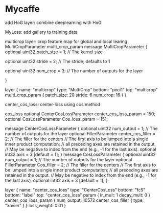 # Mycaffe
add
HoG layer: combine deeplearning with HoG


MyLoss:  add gallery to training data

multicrop layer:  crop feature map for global and local learing
MultiCropParameter multi_crop_param
message MultiCropParameter {
  optional uint32 patch_size = 1; // The kernel size
  
  optional uint32 stride = 2; // The stride; defaults to 1
  
  optional uint32 num_crop = 3; // The number of outputs for the layer
  
}

layer {
  name: "multicrop"
  type: "MultiCrop"
  bottom: "pool1"
  top: "multicrop"
  multi_crop_param {
    patch_size: 20
    stride: 6
    num_crop: 16
  }
}



center_cos_loss: center-loss using cos method



cos_loss
  optional CenterCosLossParameter center_cos_loss_param = 150;
  optional CosLossParameter Cos_loss_param = 151;
  
  
  message CenterCosLossParameter {
  optional uint32 num_output = 1; // The number of outputs for the layer
  optional FillerParameter center_cos_filler = 2; // The filler for the centers
  // The first axis to be lumped into a single inner product computation;
  // all preceding axes are retained in the output.
  // May be negative to index from the end (e.g., -1 for the last axis).
  optional int32 axis = 3 [default = 1];
}
message CosLossParameter {
  optional uint32 num_output = 1; // The number of outputs for the layer
  optional FillerParameter Cos_filler = 2; // The filler for the centers
  // The first axis to be lumped into a single inner product computation;
  // all preceding axes are retained in the output.
  // May be negative to index from the end (e.g., -1 for the last axis).
  optional int32 axis = 3 [default = 1];
}


  layer {
  name: "center_cos_loss"
  type: "CenterCosLoss"
  bottom: "fc5"
  bottom: "label"
  top: "center_cos_loss"
  param {
    lr_mult: 1
    decay_mult: 0
  }
  center_cos_loss_param {
    num_output: 10572
    center_cos_filler {
      type: "xavier"
    }
  }
  loss_weight: 0.01
}


